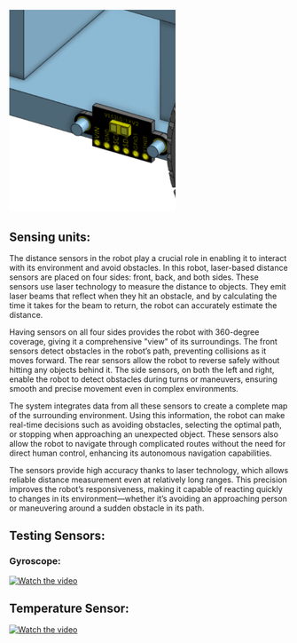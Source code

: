 <p align: center>
  <img src="DTOF sensor.png" width="300">
</p>

## Sensing units:
The distance sensors in the robot play a crucial role in enabling it to interact with its environment and avoid obstacles. In this robot, laser-based distance sensors are placed on four sides: front, back, and both sides. These sensors use laser technology to measure the distance to objects. They emit laser beams that reflect when they hit an obstacle, and by calculating the time it takes for the beam to return, the robot can accurately estimate the distance.

Having sensors on all four sides provides the robot with 360-degree coverage, giving it a comprehensive "view" of its surroundings. The front sensors detect obstacles in the robot’s path, preventing collisions as it moves forward. The rear sensors allow the robot to reverse safely without hitting any objects behind it. The side sensors, on both the left and right, enable the robot to detect obstacles during turns or maneuvers, ensuring smooth and precise movement even in complex environments.

The system integrates data from all these sensors to create a complete map of the surrounding environment. Using this information, the robot can make real-time decisions such as avoiding obstacles, selecting the optimal path, or stopping when approaching an unexpected object. These sensors also allow the robot to navigate through complicated routes without the need for direct human control, enhancing its autonomous navigation capabilities.

The sensors provide high accuracy thanks to laser technology, which allows reliable distance measurement even at relatively long ranges. This precision improves the robot’s responsiveness, making it capable of reacting quickly to changes in its environment—whether it’s avoiding an approaching person or maneuvering around a sudden obstacle in its path.

## Testing Sensors:
### Gyroscope:
[![Watch the video](https://img.youtube.com/vi/pLdBh24A_UU/0.jpg)](https://youtu.be/pLdBh24A_UU)

## Temperature Sensor:
[![Watch the video](https://img.youtube.com/vi/fO5gJq1IJq0/0.jpg)](https://youtu.be/fO5gJq1IJq0)

